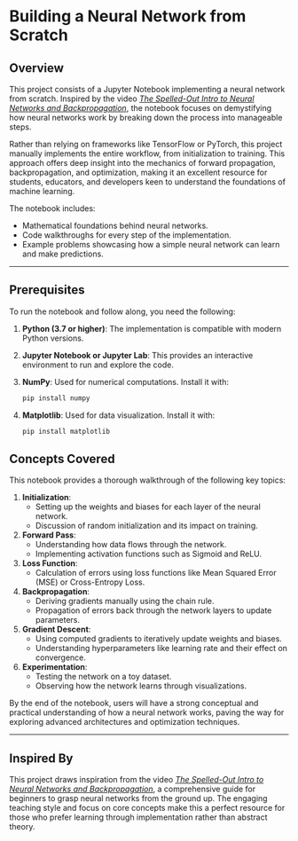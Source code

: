 # Building a Neural Network from Scratch 

## Overview

This project consists of a Jupyter Notebook implementing a neural network from scratch. Inspired by the video [*The Spelled-Out Intro to Neural Networks and Backpropagation*](https://www.youtube.com/watch?v=VMj-3S1tku0), the notebook focuses on demystifying how neural networks work by breaking down the process into manageable steps.

Rather than relying on frameworks like TensorFlow or PyTorch, this project manually implements the entire workflow, from initialization to training. This approach offers deep insight into the mechanics of forward propagation, backpropagation, and optimization, making it an excellent resource for students, educators, and developers keen to understand the foundations of machine learning.

The notebook includes:

- Mathematical foundations behind neural networks.
- Code walkthroughs for every step of the implementation.
- Example problems showcasing how a simple neural network can learn and make predictions.

---

## Prerequisites

To run the notebook and follow along, you need the following:

1. **Python (3.7 or higher)**: The implementation is compatible with modern Python versions.
2. **Jupyter Notebook or Jupyter Lab**: This provides an interactive environment to run and explore the code.

3. **NumPy**: Used for numerical computations. Install it with:
   ```bash
   pip install numpy
   ```
4. **Matplotlib**: Used for data visualization. Install it with:
   ```bash
   pip install matplotlib
   ```


## Concepts Covered

This notebook provides a thorough walkthrough of the following key topics:

1. **Initialization**:
    - Setting up the weights and biases for each layer of the neural network.
    - Discussion of random initialization and its impact on training.
2. **Forward Pass**:
    - Understanding how data flows through the network.
    - Implementing activation functions such as Sigmoid and ReLU.
3. **Loss Function**:
    - Calculation of errors using loss functions like Mean Squared Error (MSE) or Cross-Entropy Loss.
4. **Backpropagation**:
    - Deriving gradients manually using the chain rule.
    - Propagation of errors back through the network layers to update parameters.
5. **Gradient Descent**:
    - Using computed gradients to iteratively update weights and biases.
    - Understanding hyperparameters like learning rate and their effect on convergence.
6. **Experimentation**:
    - Testing the network on a toy dataset.
    - Observing how the network learns through visualizations.

By the end of the notebook, users will have a strong conceptual and practical understanding of how a neural network works, paving the way for exploring advanced architectures and optimization techniques.

---

## Inspired By

This project draws inspiration from the video [*The Spelled-Out Intro to Neural Networks and Backpropagation*](https://www.youtube.com/watch?v=VMj-3S1tku0), a comprehensive guide for beginners to grasp neural networks from the ground up. The engaging teaching style and focus on core concepts make this a perfect resource for those who prefer learning through implementation rather than abstract theory.

